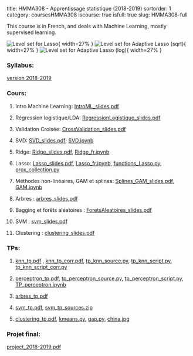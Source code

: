 title: HMMA308 - Apprentissage statistique (2018-2019)
sortorder: 1
category: coursesHMMA308
iscourse: true
isfull: true
slug: HMMA308-full

This course is in French, and deals with Machine Learning, mostly supervised learning.

![Level set for Lasso](images/separable_level_set10.svg "Level set for Lasso"){ width=27% }
![Level set for Adaptive Lasso (sqrt)](images/non_cvx_sqrt_level_set.svg "Level set for Adaptive Lasso (sqrt)"){ width=27% }
![Level set for Adaptive Lasso (log)](images/non_cvx_log_level_set.svg "Level set for Adaptive Lasso (log)"){ width=27% }



### Syllabus:
[version 2018-2019](/enseignement/Montpellier/Apprentissage_Statistique/syllabus_18_19.pdf)

### Cours:

1. Intro Machine Learning: [IntroML_slides.pdf](/enseignement/Montpellier/Apprentissage_Statistique/IntroML_slides.pdf)

1. Régression logistique/LDA: [RegressionLogistique_slides.pdf](/enseignement/Montpellier/Apprentissage_Statistique/RegressionLogistique_slides.pdf)

1. Validation Croisée: [CrossValidation_slides.pdf](/enseignement/Montpellier/Apprentissage_Statistique/CrossValidation_slides.pdf)

1. SVD: [SVD_slides.pdf](/enseignement/Montpellier/Apprentissage_Statistique/SVD_slides.pdf); [SVD.ipynb](/enseignement/Montpellier/Apprentissage_Statistique/SVD.ipynb)

1. Ridge: [Ridge_slides.pdf](/enseignement/Montpellier/Apprentissage_Statistique/Ridge_slides.pdf), [Ridge_fr.ipynb](/enseignement/Montpellier/Apprentissage_Statistique/Ridge_fr.ipynb)

1. Lasso: [Lasso_slides.pdf](/enseignement/Montpellier/Apprentissage_Statistique/Lasso_slides.pdf), [Lasso_fr.ipynb](/enseignement/Montpellier/Apprentissage_Statistique/Lasso_fr.ipynb), [functions_Lasso.py](/enseignement/Montpellier/Apprentissage_Statistique/functions_Lasso.py), [prox_collection.py](/enseignement/Montpellier/Apprentissage_Statistique/prox_collection.py)

1. Méthodes non-linéaires, GAM et splines: [Splines_GAM_slides.pdf](/enseignement/Montpellier/Apprentissage_Statistique/Splines_GAM_slides.pdf), [GAM.ipynb](/enseignement/Montpellier/Apprentissage_Statistique/GAM.ipynb)

1. Arbres : [arbres_slides.pdf](/enseignement/Montpellier/Apprentissage_Statistique/arbres_slides.pdf)

1. Bagging et forêts aléatoires : [ForetsAleatoires_slides.pdf](/enseignement/Montpellier/Apprentissage_Statistique/ForetsAleatoires_slides.pdf)

1. SVM : [svm_slides.pdf](/enseignement/Montpellier/Apprentissage_Statistique/svm_slides.pdf)

1. Clustering : [clustering_slides.pdf](/enseignement/Montpellier/Apprentissage_Statistique/clustering_slides.pdf)


### TPs:


1. [knn_tp.pdf](/enseignement/Montpellier/Apprentissage_Statistique/knn_tp.pdf) , [knn_tp_corr.pdf](/enseignement/Montpellier/Apprentissage_Statistique/knn_tp_corr.pdf),
[tp_knn_source.py](/enseignement/Montpellier/Apprentissage_Statistique/tp_knn_source.py), [tp_knn_script.py](/enseignement/Montpellier/Apprentissage_Statistique/tp_knn_script.py), [tp_knn_script_corr.py](/enseignement/Montpellier/Apprentissage_Statistique/tp_knn_script_corr.py)


1. [perceptron_tp.pdf](/enseignement/Montpellier/Apprentissage_Statistique/perceptron_tp.pdf),
[tp_perceptron_source.py](/enseignement/Montpellier/Apprentissage_Statistique/tp_perceptron_source.py), [tp_perceptron_script.py](/enseignement/Montpellier/Apprentissage_Statistique/tp_perceptron_script.py), [TP_perceptron.ipynb](/enseignement/Montpellier/Apprentissage_Statistique/TP_perceptron.ipynb)


1. [arbres_tp.pdf](/enseignement/Montpellier/Apprentissage_Statistique/arbres_tp.pdf)

1. [svm_tp.pdf](/enseignement/Montpellier/Apprentissage_Statistique/svm_tp.pdf), [svm_tp_sources.zip](/enseignement/Montpellier/Apprentissage_Statistique/svm_tp_sources.zip)

1. [clustering_tp.pdf](/enseignement/Montpellier/Apprentissage_Statistique/clustering_tp.pdf), [kmeans.py](/enseignement/Montpellier/Apprentissage_Statistique/kmeans.py), [gap.py](/enseignement/Montpellier/Apprentissage_Statistique/gap.py), [china.jpg](/enseignement/Montpellier/Apprentissage_Statistique/china.jpg)


### Projet final:
[project_2018-2019.pdf](/enseignement/Montpellier/Apprentissage_Statistique/project_2018-2019.pdf)
